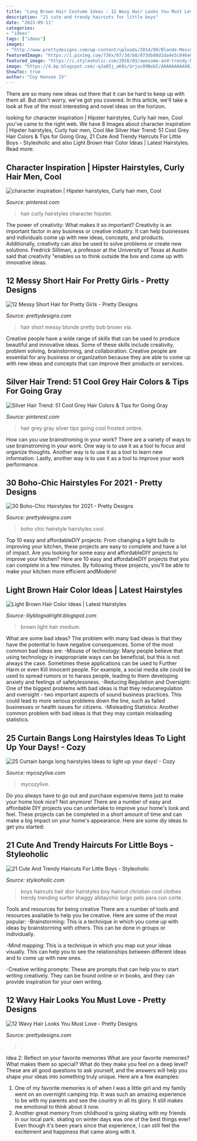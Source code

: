 ```yaml
---
title: "Long Brown Hair Costume Ideas : 12 Wavy Hair Looks You Must Love"
description: "21 cute and trendy haircuts for little boys"
date: "2023-09-11"
categories:
- "ideas"
tags: ["ideas"]
images:
- "http://www.prettydesigns.com/wp-content/uploads/2014/09/Blonde-Messy-Short-Hair.jpg"
featuredImage: "https://i.pinimg.com/736x/07/3d/b8/073db88d1da4e5c846e0c0838f5c1e18.jpg"
featured_image: "https://i.styleoholic.com/2016/03/awesome-and-trendy-haircuts-for-little-boys-9.jpg"
image: "https://4.bp.blogspot.com/-qJa85j_aK0s/UrjucO9BebI/AAAAAAAAA98/azQ9We3R690/s1600/medium+light+brown.jpg"
ShowToc: true
author: "Coy Hansen IV"
---
```



There are so many new ideas out there that it can be hard to keep up with them all. But don't worry, we've got you covered. In this article, we'll take a look at five of the most interesting and novel ideas on the horizon.

	

		
looking for character inspiration | Hipster hairstyles, Curly hair men, Cool you've came to the right web. We have 8 Images about character inspiration | Hipster hairstyles, Curly hair men, Cool like Silver Hair Trend: 51 Cool Grey Hair Colors &amp; Tips for Going Gray, 21 Cute And Trendy Haircuts For Little Boys - Styleoholic and also Light Brown Hair Color Ideas | Latest Hairstyles. Read more:
		
    
## Character Inspiration | Hipster Hairstyles, Curly Hair Men, Cool

<img loading=lazy src="https://i.pinimg.com/736x/07/3d/b8/073db88d1da4e5c846e0c0838f5c1e18.jpg" onerror="this.onerror=null;this.src='https://tse4.mm.bing.net/th?id=OIP.kRzec3OVlyPBMU5KIhBtjQHaLD&amp;pid=15.1';" alt="character inspiration | Hipster hairstyles, Curly hair men, Cool">

_Source: pinterest.com_

>hair curly hairstyles character hipster. 

	

The power of creativity: What makes it so important?
Creativity is an important factor in any business or creative industry. It can help businesses and individuals come up with new ideas, concepts, and products. Additionally, creativity can also be used to solve problems or create new solutions. Fredrick Silliman, a professor at the University of Texas at Austin said that creativity "enables us to think outside the box and come up with innovative ideas.

    
## 12 Messy Short Hair For Pretty Girls - Pretty Designs

<img loading=lazy src="http://www.prettydesigns.com/wp-content/uploads/2014/09/Blonde-Messy-Short-Hair.jpg" onerror="this.onerror=null;this.src='https://tse4.mm.bing.net/th?id=OIP.iSuq1C6vvwA7Ym9iQDvm_gAAAA&amp;pid=15.1';" alt="12 Messy Short Hair for Pretty Girls - Pretty Designs">

_Source: prettydesigns.com_

>hair short messy blonde pretty bob brown via. 

	

Creative people have a wide range of skills that can be used to produce beautiful and innovative ideas. Some of these skills include creativity, problem solving, brainstorming, and collaboration. Creative people are essential for any business or organization because they are able to come up with new ideas and concepts that can improve their products or services.

    
## Silver Hair Trend: 51 Cool Grey Hair Colors &amp; Tips For Going Gray

<img loading=lazy src="https://i.pinimg.com/736x/e6/66/f9/e666f9782a5ae2d0d8955b1ea802efcd.jpg" onerror="this.onerror=null;this.src='https://tse1.mm.bing.net/th?id=OIP.PfO2V1MjAYFxE0ODrWqWMAHaKb&amp;pid=15.1';" alt="Silver Hair Trend: 51 Cool Grey Hair Colors &amp; Tips for Going Gray">

_Source: pinterest.com_

>hair grey gray silver tips going cool frosted ombre. 

	

How can you use brainstroming in your work?
There are a variety of ways to use brainstroming in your work. One way is to use it as a tool to focus and organize thoughts. Another way is to use it as a tool to learn new information. Lastly, another way is to use it as a tool to improve your work performance.

    
## 30 Boho-Chic Hairstyles For 2021 - Pretty Designs

<img loading=lazy src="https://www.prettydesigns.com/wp-content/uploads/2015/09/Cool-Boho-Chic-Hairstyle.jpg" onerror="this.onerror=null;this.src='https://tse1.mm.bing.net/th?id=OIP.Zao1nHO9nwegR0oXka2ZpgHaLH&amp;pid=15.1';" alt="30 Boho-Chic Hairstyles for 2021 - Pretty Designs">

_Source: prettydesigns.com_

>boho chic hairstyle hairstyles cool. 

	

Top 10 easy and affordableDIY projects: From changing a light bulb to improving your kitchen, these projects are easy to complete and have a lot of impact.
Are you looking for some easy and affordableDIY projects to improve your kitchen? Here are 10 easy and affordableDIY projects that you can complete in a few minutes. By following these projects, you’ll be able to make your kitchen more efficient andModern!

    
## Light Brown Hair Color Ideas | Latest Hairstyles

<img loading=lazy src="https://4.bp.blogspot.com/-qJa85j_aK0s/UrjucO9BebI/AAAAAAAAA98/azQ9We3R690/s1600/medium+light+brown.jpg" onerror="this.onerror=null;this.src='https://tse2.mm.bing.net/th?id=OIP.3p4H_1NnElSnK2sWOGujjQAAAA&amp;pid=15.1';" alt="Light Brown Hair Color Ideas | Latest Hairstyles">

_Source: lilyblogsalright.blogspot.com_

>brown light hair medium. 

	

What are some bad ideas?
The problem with many bad ideas is that they have the potential to have negative consequences. Some of the most common bad ideas are: 
-Misuse of technology: Many people believe that using technology in inappropriate ways can be beneficial, but this is not always the case. Sometimes these applications can be used to Further Harm or even Kill innocent people. For example, a social media site could be used to spread rumors or to harass people, leading to them developing anxiety and feelings of safetylessness. 
-Reducing Regulation and Oversight: One of the biggest problems with bad ideas is that they reduceregulation and oversight - two important aspects of sound business practices. This could lead to more serious problems down the line, such as failed businesses or health issues for citizens. 
-Misleading Statistics: Another common problem with bad ideas is that they may contain misleading statistics.

    
## 25 Curtain Bangs Long Hairstyles Ideas To Light Up Your Days! - Cozy

<img loading=lazy src="https://mycozylive.com/wp-content/uploads/2021/03/2-1.jpg" onerror="this.onerror=null;this.src='https://tse3.mm.bing.net/th?id=OIP.5tB59AtHUDaaAyv6eqEeCAHaJ6&amp;pid=15.1';" alt="25 Curtain bangs long hairstyles Ideas to light up your days! - Cozy">

_Source: mycozylive.com_

>mycozylive. 

	

Do you always have to go out and purchase expensive items just to make your home look nice? Not anymore! There are a number of easy and affordable DIY projects you can undertake to improve your home's look and feel. These projects can be completed in a short amount of time and can make a big impact on your home's appearance. Here are some diy ideas to get you started: 

    
## 21 Cute And Trendy Haircuts For Little Boys - Styleoholic

<img loading=lazy src="https://i.styleoholic.com/2016/03/awesome-and-trendy-haircuts-for-little-boys-9.jpg" onerror="this.onerror=null;this.src='https://tse3.mm.bing.net/th?id=OIP.AHMlhemcsrfPwuU3iQ62ewHaJ4&amp;pid=15.1';" alt="21 Cute And Trendy Haircuts For Little Boys - Styleoholic">

_Source: styleoholic.com_

>boys haircuts hair dior hairstyles boy haircut christian cool clothes trendy trending surfer shaggy alldaychic largo pelo para con corte. 

	

Tools and resources for being creative
There are a number of tools and resources available to help you be creative. Here are some of the most popular:
-Brainstorming: This is a technique in which you come up with ideas by brainstorming with others. This can be done in groups or individually.

-Mind mapping: This is a technique in which you map out your ideas visually. This can help you to see the relationships between different ideas and to come up with new ones.

-Creative writing prompts: These are prompts that can help you to start writing creatively. They can be found online or in books, and they can provide inspiration for your own writing.

    
## 12 Wavy Hair Looks You Must Love - Pretty Designs

<img loading=lazy src="http://www.prettydesigns.com/wp-content/uploads/2015/01/Long-Wavy-Hair2.jpg" onerror="this.onerror=null;this.src='https://tse4.mm.bing.net/th?id=OIP.yrP2Bt2jlPK-YtBSWu0Z9AHaLH&amp;pid=15.1';" alt="12 Wavy Hair Looks You Must Love - Pretty Designs">

_Source: prettydesigns.com_

>. 

	

Idea 2: Reflect on your favorite memories
What are your favorite memories? What makes them so special? What do they make you feel on a deep level? These are all good questions to ask yourself, and the answers will help you shape your ideas into something truly unique. Here are a few examples: 
1. One of my favorite memories is of when I was a little girl and my family went on an overnight camping trip. It was such an amazing experience to be with my parents and see the country in all its glory. It still makes me emotional to think about it now. 
2. Another great memory from childhood is going skating with my friends in our local park. skating on winter days was one of the best things ever! Even though it's been years since that experience, I can still feel the excitement and happiness that came along with it. 

